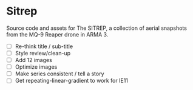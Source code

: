 # Sitrep

Source code and assets for The SITREP, a collection of aerial snapshots from the MQ-9 Reaper drone in ARMA 3. 

- [ ] Re-think title / sub-title
- [ ] Style review/clean-up
- [ ] Add 12 images
- [ ] Optimize images
- [ ] Make series consistent / tell a story
- [ ] Get repeating-linear-gradient to work for IE11

